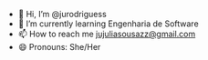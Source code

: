 - 👋 Hi, I’m @jurodriguess
- 🌱 I’m currently learning Engenharia de Software
- 📫 How to reach me jujuliasousazz@gmail.com
- 😄 Pronouns: She/Her

